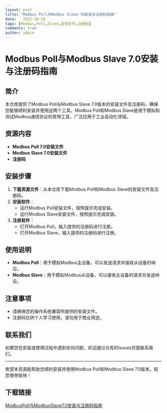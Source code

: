 ```yaml
---
layout: post
title: "Modbus Poll与Modbus Slave 70安装与注册码指南"
date:   2022-10-16
tags: [Modbus,Poll,Slave,安装文件,注册码]
comments: true
author: admin
---
```

# Modbus Poll与Modbus Slave 7.0安装与注册码指南

## 简介
本仓库提供了Modbus Poll与Modbus Slave 7.0版本的安装文件及注册码，确保您能够顺利安装并使用这两个工具。Modbus Poll和Modbus Slave是用于模拟和测试Modbus通信协议的常用工具，广泛应用于工业自动化领域。

## 资源内容
- **Modbus Poll 7.0安装文件**
- **Modbus Slave 7.0安装文件**
- **注册码**

## 安装步骤
1. **下载资源文件**：从本仓库下载Modbus Poll和Modbus Slave的安装文件及注册码。
2. **安装软件**：
   - 运行Modbus Poll安装文件，按照提示完成安装。
   - 运行Modbus Slave安装文件，按照提示完成安装。
3. **注册软件**：
   - 打开Modbus Poll，输入提供的注册码进行注册。
   - 打开Modbus Slave，输入提供的注册码进行注册。

## 使用说明
- **Modbus Poll**：用于模拟Modbus主设备，可以发送请求并接收从设备的响应。
- **Modbus Slave**：用于模拟Modbus从设备，可以接收主设备的请求并发送响应。

## 注意事项
- 请确保您的操作系统兼容所提供的安装文件。
- 注册码仅供个人学习使用，请勿用于商业用途。

## 联系我们
如果您在安装或使用过程中遇到任何问题，欢迎通过仓库的Issues页面联系我们。

---

希望本资源能帮助您顺利安装并使用Modbus Poll和Modbus Slave 7.0版本。祝您使用愉快！

## 下载链接

[ModbusPoll与ModbusSlave7.0安装与注册码指南](https://pan.quark.cn/s/12b404440df3)